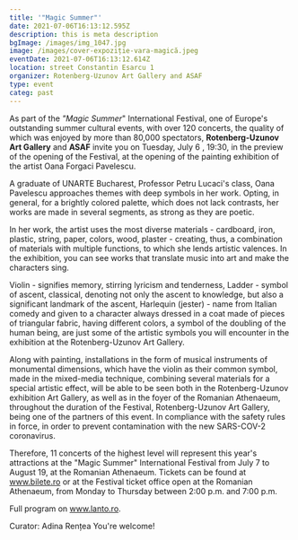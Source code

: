 ```yaml
---
title: '"Magic Summer"'
date: 2021-07-06T16:13:12.595Z
description: this is meta description
bgImage: /images/img_1047.jpg
image: /images/cover-expoziție-vara-magică.jpeg
eventDate: 2021-07-06T16:13:12.614Z
location: street Constantin Esarcu 1
organizer: Rotenberg-Uzunov Art Gallery and ASAF
type: event
categ: past
---
```

As part of the *"Magic Summer*" International Festival, one of Europe's outstanding summer cultural events, with over 120 concerts, the quality of which was enjoyed by more than 80,000 spectators, **Rotenberg-Uzunov Art Gallery** and **ASAF** invite you on Tuesday, July 6 , 19:30, in the preview of the opening of the Festival, at the opening of the painting exhibition of the artist Oana Forgaci Pavelescu.


A graduate of UNARTE Bucharest, Professor Petru Lucaci's class, Oana Pavelescu approaches themes with deep symbols in her work. Opting, in general, for a brightly colored palette, which does not lack contrasts, her works are made in several segments, as strong as they are poetic.


In her work, the artist uses the most diverse materials - cardboard, iron, plastic, string, paper, colors, wood, plaster - creating, thus, a combination of materials with multiple functions, to which she lends artistic valences.
In the exhibition, you can see works that translate music into art and make the characters sing.


Violin - signifies memory, stirring lyricism and tenderness, Ladder - symbol of ascent, classical, denoting not only the ascent to knowledge, but also a significant landmark of the ascent, Harlequin (jester) - name from Italian comedy and given to a character always dressed in a coat made of pieces of triangular fabric, having different colors, a symbol of the doubling of the human being, are just some of the artistic symbols you will encounter in the exhibition at the Rotenberg-Uzunov Art Gallery.


Along with painting, installations in the form of musical instruments of monumental dimensions, which have the violin as their common symbol, made in the mixed-media technique, combining several materials for a special artistic effect, will be able to be seen both in the Rotenberg-Uzunov exhibition Art Gallery, as well as in the foyer of the Romanian Athenaeum, throughout the duration of the Festival, Rotenberg-Uzunov Art Gallery, being one of the partners of this event.
In compliance with the safety rules in force, in order to prevent contamination with the new SARS-COV-2 coronavirus.


Therefore, 11 concerts of the highest level will represent this year's attractions at the "Magic Summer" International Festival from July 7 to August 19, at the Romanian Athenaeum. Tickets can be found at www.bilete.ro or at the Festival ticket office open at the Romanian Athenaeum, from Monday to Thursday between 2:00 p.m. and 7:00 p.m.


Full program on www.lanto.ro.

Curator: Adina Rențea
You're welcome!